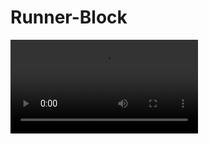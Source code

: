 # Runner-Block

<video src="file:///Users/ercan/Desktop/Runner-Block/Ekran%20Kayd%C4%B1%202022-10-14%2016.45.42.mov?lastModify=1665756646" data-src="/Users/ercan/Desktop/Runner-Block/Ekran Kaydı 2022-10-14 16.45.42.mov" controlslist="nodownload" onerror="window.videoOnError(this)"></video>
